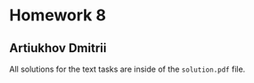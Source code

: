 # Homework 8

## Artiukhov Dmitrii

All solutions for the text tasks are inside of the `solution.pdf` file.